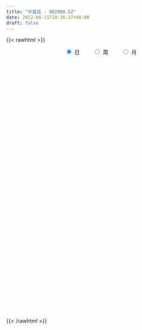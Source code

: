 ```yaml
---
title: "华盛昌 - 002980.SZ"
date: 2022-06-11T18:36:37+08:00
draft: false
---
```

{{< rawhtml >}}
    <div style="text-align: center">
        <label style="padding: 1rem;"><input style="margin-right: .5rem" type="radio" name="period" value="D" checked onclick="period_change(this)">日</label>
        <label style="padding: 1rem;"><input style="margin-right: .5rem" type="radio" name="period" value="W" onclick="period_change(this)">周</label>
        <label style="padding: 1rem;"><input style="margin-right: .5rem" type="radio" name="period" value="M" onclick="period_change(this)">月</label>
    </div>
    <div id="chart" style="height: 700px;"></div> 
    <script type="text/javascript">
        const D_v = [172465.14,162710.27,200021.05,162601.22,137624.99,145977.41,134368.01,88496.83,96674.87,121605.62,105955.27,93001.39,81824.58,89571.96,55171.33,61761.71,68202.98,142995.82,157833.82,90733.51,121102.23,92895.84,45870.48,51529.19,49809.82,70095.04,40648.93,48169.09,61119.85,49409.52,42888.14,67531.74,83861.48,76538.72,105821.92,100417.11,84465.49,97811.79,104649.83,72292.78,48196.55,44632.48,35360.12,39708.19,54940.03,45643.28,36368.98,45644.23,38631.37,74265.31,51199.02,51364.72,51092.72,30551.29,25405.55,29063.2,24791.07,20629.93,25428.74,12870.28,14720.8,29672.16,33805.39,24531.03,26517.9,20329.72,26280.24,28771.82,37697.95,20092.6,18868.47,16965.21,14701.49,17123.7,12439.48,20593.33,18349.31,16462.28,23774.48,15635.79,11478.54,12083.48,9817.56,9061.15,19676.63,12927.24,11321.11,15678.79,10144.59,14598.24,12565.55,7591.48,7006.55,5472.44,11153.58,20994.86,17988.28,16743.54,33633.82,14417.46,11108.35,11293.68,9434.0,8915.69,12005.54,7513.0,7980.17,15621.69,10540.24,11517.0,14880.96,22439.24,10291.0,9025.24,9501.24,12738.48,11772.68,8032.24,8699.0,8360.24,10049.0,9893.0,5169.48,6954.0,6268.0,6962.48,7614.28,9547.0,10156.34,7559.0,8081.96,8252.76,8522.08,9934.0,22544.19,13436.76,9362.99,7544.48,6731.24,8539.72,5270.96,8304.91,11988.0,9498.0,10743.39,9232.04,16317.0,9298.48,8411.63,8777.52,12140.0,6520.8,8762.08,6545.71,8368.48,9084.0,8830.0,14682.2,8487.42,8221.0,6136.0,8110.0,11371.84,13291.8,9742.78,6969.27,5854.0,13856.17,8356.24,13159.24,5315.24,4842.0,9623.99,12099.75,23616.62,32005.05,17042.92,14249.5,16985.0,19472.27,13550.0,15813.0,29720.07,21303.24,27879.76,21781.75,17674.16,13551.25,9500.67,14108.26,10798.76,8476.05,10519.33,7019.1,12105.88,14123.08,7458.33,5440.0,4862.46,5748.01,7294.16,29060.91,67044.87,34009.99,31378.65,23168.39,16376.11,16267.27,19102.34,16082.0,17278.23,8169.0,9920.0,8405.5,12952.04,14709.81,12168.81,11428.83,9978.99,5791.99,5753.92,29118.0,13189.54,11668.67,8410.74,7577.83,7988.54,5802.53,7218.74,5649.0,9713.57,8658.24,16837.32,8666.95,7796.36,4309.24,5290.24,3581.0,4466.0,4658.9,4443.82,3826.74,3514.26,4434.0,2902.0,6147.68,3711.0,5401.22,7197.0,5334.35,6115.2,6997.99,7186.66,8972.41,8838.34,8370.67,9976.59,7521.2,6431.27,5801.93,5990.53,7318.51,3707.24,4025.92,5345.92,3290.75,3807.1,4419.0,3999.92,3767.36,4642.7,6112.0,4342.7,5104.59,4354.0,2751.01,3350.25,5570.24,4594.0,3457.0,3254.0,3651.0,8915.51,5591.16,7560.64,3437.0,3265.24,2508.01,3994.53,5935.6,7120.46,4692.0,6260.5,10188.97,8635.13,5807.68,5071.34,3821.18,2684.0,4579.68,3730.0,3769.98,6067.18,4045.63,3014.0,3781.0,2698.0,2253.0,3552.24,11393.06,4612.0,5024.8,3626.87,5662.02,4200.67,3943.0,3967.0,3036.0,3302.0,6863.0,7965.24,7390.24,4611.48,2960.0,3289.8,3783.0,2415.0,3165.32,27492.87,54593.59,32841.55,18694.96,16177.39,9966.3,13160.0,8702.0,11324.0,11716.56,12960.3,20678.0,8249.0,10056.8,12672.68,5561.1,7136.54,7191.0,6224.95,3512.96,4535.52,7690.0,5317.6,5210.0,3429.23,4397.66,2401.01,2788.09,9810.07,4306.0,4422.8,5419.0,13412.0,5985.46,9081.66,6071.43,4231.0,9310.43,5507.0,4396.0,7858.0,10318.24,11709.69,7343.0,5112.24,7814.43,5728.0,6726.24,5707.22,7817.0,6896.0,4189.0,4884.0,4129.0,7417.0,7154.57,5500.0,5048.0,9690.74,6217.0,5782.1,3252.0,5443.24,4605.0,3109.0,6805.0,4810.4,4883.24,3650.0,9800.78,6125.0,5091.0,4486.0,18950.14,21873.63,33362.54,38289.53,28097.16,23525.26,39538.2,36342.85,20769.04,13609.0,12606.57,12379.0,9110.0,12935.0,5874.57,5750.3,4612.0,5745.0,6740.3,5491.06,5239.0,34640.71,22426.55,17411.11,15668.39,22398.21,36147.37,16839.73,22158.37,17286.57,32193.0,19224.0,9229.23,10509.0,36761.47,24964.88,20043.8,14935.0,11068.48,21188.0,56801.27,86510.15,61814.83,51210.98,53222.3,40931.13,27043.22,31993.55,29212.75,26862.17,19131.62,30819.0,27166.63,25096.0,12438.0,13716.0,14512.13,11097.13,10377.83,11620.0,12196.0,11488.24,11338.0,8688.0,6259.0,6278.0,11321.22,10136.0,15169.01,45681.2,32106.22,23002.0,17457.0,14543.0,9522.0,7166.29,12450.0,13662.78,9631.0,6773.22,7350.0,6805.0,6195.0,6169.0,7269.0,7788.59,12107.32,6271.77,6743.0,6201.0,5297.08,14720.99,11620.62,13768.0,15436.7,14035.0,10635.0,8652.0,5464.0]
const D_histogram = [0.0,0.4020512821,0.6154640953,0.3508836601,0.1514116535,0.1234752876,-0.2814152383,-0.5580060414,-0.566102216,-0.3971765397,-0.3007456897,-0.4589774974,-0.6896285001,-0.5882468579,-0.554590694,-0.4777299889,-0.3212084689,0.1840946754,0.5345690554,0.649069897,0.9202537874,0.7302419062,0.5740789004,0.4198443529,0.3371263323,0.0807158515,-0.040284262,0.0002224914,0.0090084713,0.050400038,0.0365531554,0.1910284415,0.4029046083,0.9450581216,1.7070445268,2.2330453216,2.8331039934,2.4595135774,1.5477113479,0.6970270472,0.2116444953,-0.0906494296,-0.3718999765,-0.5171560127,-0.7911037064,-1.026802523,-1.2442533248,-1.0869489679,-0.9123987594,-0.5420186862,-0.3689343628,-0.1420342815,-0.2395041926,-0.3591289432,-0.4900176997,-0.6863586329,-0.7338155741,-0.851635084,-1.0558551011,-1.1211514122,-1.0365970436,-0.7006448779,-0.4477738762,-0.2579355339,-0.0914415281,-0.0368053301,-0.1297263386,-0.0017272838,-0.1421025506,-0.2477250077,-0.238671535,-0.2712674701,-0.2389348881,-0.2883102773,-0.3339608751,-0.4685727442,-0.6833662746,-0.8373195527,-1.138442485,-1.2900665794,-1.2056346029,-1.054059336,-0.8608379539,-0.7083928046,-0.4213181616,-0.1871171092,0.0467654372,0.2368105975,0.3665409305,0.3621244462,0.3119622752,0.1610176627,0.0782566103,0.0615371002,0.2005427997,0.5181166103,0.6840868114,0.8258236357,0.5850420573,0.4157371136,0.2621457907,0.2317948105,0.1616885529,0.1229396833,0.0379493689,0.0189657337,-0.0125774578,-0.1530569618,-0.2194473499,-0.335613389,-0.5105848336,-0.3444886053,-0.2297248319,-0.1194425788,-0.077466804,0.0862360191,0.1757816624,0.1569545287,0.113588491,0.1525828676,0.1176391483,0.0634432124,0.0362528692,0.0560497921,0.0626504054,0.0815508486,0.0833713878,0.0391014032,-0.0369310563,-0.0975310438,-0.1061304376,-0.0431535811,0.044252118,0.1359047652,0.3355095381,0.3758446021,0.3312503874,0.2809555799,0.2169585775,0.145319111,0.1220915213,0.1799246934,0.2627872029,0.2868336278,0.3212405663,0.3570527267,0.3495730433,0.2934943917,0.1575333431,0.0350695289,-0.1785319772,-0.2966155316,-0.3843401708,-0.3792768704,-0.3160950414,-0.2203536494,-0.2006186813,-0.3216359689,-0.3291531693,-0.4143579531,-0.4005314377,-0.3971980758,-0.2899446832,-0.090608954,0.0515382389,0.1266591727,0.1785170595,0.3109479688,0.3573178463,0.2552418918,0.17082953,0.1264129352,0.137184955,0.0425482628,0.2549353879,0.3838392322,0.3628022675,0.2289159023,0.2107603298,0.3013518475,0.3506453438,0.4032178106,0.6086092685,0.721493854,0.8396725041,0.7182114647,0.708464335,0.5876677347,0.4341692533,0.4025243982,0.2814323738,0.191669609,0.0428491129,-0.0497682011,-0.0970844518,-0.3009291341,-0.4753629033,-0.5305138447,-0.5738089157,-0.6060955311,-0.5154510627,-0.1534979303,0.1633234835,0.2842669745,0.4311651184,0.4152546177,0.3252661901,0.2757861107,0.2772736699,0.1740651907,-0.0114491137,-0.107335666,-0.1392214019,-0.1641035645,-0.076342135,-0.0091965071,0.0204687826,-0.0317573543,-0.1618574145,-0.2480627056,-0.2499788893,-0.5283314135,-0.6846316393,-0.7163873208,-0.7344301414,-0.7176457215,-0.6808291758,-0.6088607596,-0.515968465,-0.4404584788,-0.2913676516,-0.223924665,-0.2968359125,-0.3511115356,-0.3019928622,-0.2792999553,-0.2169255048,-0.1567054983,-0.1312680031,-0.0635717841,0.01763488,0.0883343857,0.1351389817,0.1725014243,0.1773432292,0.2319813187,0.2716799687,0.3146308242,0.36750044,0.3508638619,0.3239197604,0.3339471135,0.3511826118,0.3699557531,0.4121160485,0.4734436705,0.470377072,0.310528124,0.2106925127,0.1091912472,0.0410741022,-0.0722025791,-0.1291859414,-0.1705784979,-0.1492244359,-0.1231446734,-0.1015711724,-0.0964850588,-0.0871015711,-0.0536199428,-0.012410608,-0.0125238597,-0.020633881,-0.0607255485,-0.0816083699,-0.067472739,-0.0587788687,-0.077430102,-0.0559069652,-0.0108423431,0.0121784372,0.0118517239,-0.034389287,-0.1005243134,-0.1728797942,-0.2360126404,-0.244206928,-0.2182569896,-0.2285667193,-0.2694763768,-0.2489491832,-0.2280756471,-0.1194910489,0.0220567113,0.0804300315,0.1332056594,0.1908897536,0.1894791567,0.1832182453,0.2255201743,0.2655345058,0.2841814221,0.307593923,0.2899453512,0.27299006,0.1839837915,0.1210724329,0.0749861204,0.0072288945,0.1061991584,0.162565535,0.1703961596,0.126585001,0.0581575036,0.0313623292,-0.0082104737,-0.0020065538,-0.0114655053,-0.0021398831,0.0676151599,0.1490992276,0.1548277374,0.1424152515,0.1400182598,0.1188164214,0.077734225,0.0548857789,0.0490057881,0.2454108325,0.5124384589,0.6247700993,0.6341050584,0.5099405383,0.4152996345,0.2053320882,0.0899721654,-0.0113013698,-0.0824567302,-0.135921998,-0.1790159868,-0.2422985126,-0.3367013827,-0.4487227764,-0.4915017296,-0.4581619618,-0.4307845973,-0.4114267329,-0.3588817841,-0.3283156474,-0.3608808584,-0.4043206903,-0.3422496023,-0.2618306682,-0.2175647758,-0.1454530425,-0.0708239542,-0.0570800455,-0.0552847502,-0.0130834739,0.0465174582,0.0991156926,0.1488088172,0.2160730966,0.2137508597,0.2389234801,0.2571290167,0.2604928339,0.2608040393,0.2822037232,0.2939964217,0.329750033,0.3121638562,0.2702902184,0.2741231371,0.2694022615,0.2091757094,0.1755519471,0.0904035391,-0.0042748237,-0.0418793642,-0.0614278705,-0.0806197891,-0.1041419741,-0.075939193,-0.0581030422,-0.0411853,-0.0383997176,-0.0687811156,-0.0818254568,-0.0876002005,-0.0723617051,-0.0981932563,-0.1054309474,-0.0748675916,-0.0482080572,-0.018901257,0.0099333903,0.0637413202,0.0676947291,0.0917310638,0.0885952908,0.1673084019,0.2385701927,0.3595944803,0.4593345139,0.4877662281,0.4216760425,0.4283946908,0.4583600756,0.3592434972,0.217421273,0.0423692763,-0.1769775598,-0.3445389283,-0.5421870112,-0.6054208573,-0.6243841291,-0.5870170366,-0.5283657868,-0.4984495105,-0.4908050122,-0.2768693627,-0.1324803433,0.0172105783,0.0149195543,0.0546632628,0.2774514909,0.3499392337,0.3555328665,0.2778898802,0.2823388108,0.305455805,0.2905023053,0.2326634322,0.145341147,0.1580191652,0.06259569,-0.1033822385,-0.2312555517,-0.2482431421,-0.050683652,0.2908923907,0.2485081158,0.1221973288,0.0447142569,0.0668893457,0.1259626175,0.0937364078,0.1046785377,0.1316547322,0.084641777,-0.0281725685,-0.0250039619,-0.085818403,-0.2120705367,-0.2675750824,-0.275216913,-0.3226690553,-0.3861069923,-0.4457863288,-0.4377003633,-0.5154783722,-0.493126969,-0.5050670005,-0.4965180446,-0.4801870635,-0.4606546432,-0.5214144058,-0.5662230832,-0.3938160999,-0.2433743311,-0.2448578508,-0.3722000041,-0.3341405729,-0.2517182711,-0.1892713659,-0.1032580597,-0.01121464,0.0542817648,0.124470755,0.1610908413,0.1705546852,0.1582836236,0.1613900019,0.1793475696,0.2116452066,0.262242623,0.2119316773,0.2071031714,0.2101416136,0.1983273718,0.2048126448,0.2608896959,0.2992050993,0.3568825256,0.4362604486,0.344118563,0.2519019136,0.1409240585,0.0926065681]
const D_fast = [0.0,0.5025641026,0.8698429396,0.6929834194,0.5313643262,0.5342967822,0.0590524468,-0.3570398667,-0.5066615952,-0.4370300539,-0.4157856263,-0.6887618083,-1.0918199361,-1.1375000084,-1.2424915179,-1.2850633101,-1.2088439073,-0.6575170941,-0.1734004503,0.1033678655,0.6046152028,0.5971637981,0.5845205175,0.5352470581,0.5368106207,0.3005791027,0.1695079237,0.2100703,0.2211083976,0.2750999739,0.2703913801,0.4726237766,0.7852260955,1.5636441392,2.7523916761,3.8366538012,5.1449884714,5.3862764497,4.8614020573,4.1849745184,3.7525030903,3.4275468079,3.053321267,2.7787762276,2.3070526073,1.8146531599,1.2861390269,1.1717061418,1.1181566605,1.3530320621,1.4338827949,1.6252743058,1.4679283465,1.2585213601,1.0051281787,0.6371975873,0.4062867525,0.0755584717,-0.3926253207,-0.7382094848,-0.9128043771,-0.7520134309,-0.6110858983,-0.4857314395,-0.3420978157,-0.2966629502,-0.4220155433,-0.2944483095,-0.470349214,-0.637902923,-0.6885173341,-0.7889301367,-0.8163312768,-0.9377842352,-1.0669250518,-1.318680107,-1.704315206,-2.0675983723,-2.6533319258,-3.1274726651,-3.3444493393,-3.4563889064,-3.4783770128,-3.5030300646,-3.321284962,-3.1338631869,-2.8882892812,-2.6390414716,-2.4176759059,-2.3315612786,-2.3037328809,-2.4144230777,-2.4776199775,-2.4789552126,-2.2898138132,-1.84271085,-1.505718946,-1.1575262128,-1.2520472769,-1.3174179422,-1.4054728174,-1.3778750949,-1.4075592144,-1.4155731631,-1.4910761353,-1.5053183371,-1.540005893,-1.7187496375,-1.8400018631,-2.0400712493,-2.3426889024,-2.2627148255,-2.20538226,-2.1249606517,-2.1023515779,-1.9170897499,-1.783598691,-1.7631871925,-1.7781561075,-1.7010160139,-1.7065499462,-1.744885079,-1.7630122049,-1.7292028339,-1.7069396193,-1.667651464,-1.6449880778,-1.6794827116,-1.7647479352,-1.8497306837,-1.8848626868,-1.8326742256,-1.7342054971,-1.6085766585,-1.3250945011,-1.1907982866,-1.1525799044,-1.1326358169,-1.142393175,-1.1777028638,-1.1704075731,-1.0675932276,-0.9190339174,-0.8232790855,-0.7085620054,-0.5834866634,-0.5035730859,-0.4862781396,-0.5828558524,-0.6965522844,-0.9547867848,-1.1470242221,-1.330833904,-1.4205898212,-1.4364317526,-1.3957787729,-1.4261984752,-1.627624755,-1.7174302477,-1.9062245198,-1.9925308638,-2.0884970209,-2.053729799,-1.8770463084,-1.7220145558,-1.6152288288,-1.5187416771,-1.3085737756,-1.1728744365,-1.211139918,-1.2528448973,-1.2656582584,-1.2205899998,-1.3045896263,-1.0284686542,-0.8036050019,-0.7339413997,-0.8105987894,-0.7760642794,-0.6101347998,-0.4731799676,-0.3198030482,0.0377407269,0.3309987759,0.659095552,0.7171873788,0.8845563328,0.9106766662,0.8657204981,0.9347067426,0.8839728117,0.8421274491,0.7040192312,0.5989598669,0.5273725033,0.2482955374,-0.0449789576,-0.2327583602,-0.4195056601,-0.6033161582,-0.6415344555,-0.3179558057,0.0396964789,0.2317067136,0.4863961371,0.5742992908,0.5656274107,0.585093859,0.6558998357,0.5962076541,0.4078310713,0.2851106025,0.2184195161,0.1525114625,0.2211873582,0.2860338593,0.3208163447,0.2606508692,0.0900864554,-0.0581345122,-0.1225454182,-0.5329807957,-0.8604389314,-1.071291443,-1.2729417989,-1.4355688094,-1.5689595577,-1.6492063314,-1.6853061531,-1.7199107866,-1.6436618723,-1.632200052,-1.7793202776,-1.9213737846,-1.9477533267,-1.9948854086,-1.9867423343,-1.9656987025,-1.973078208,-1.921274935,-1.8356595509,-1.7428764488,-1.6622871073,-1.5817993086,-1.5326216965,-1.4199882773,-1.3123696352,-1.1907610735,-1.0460163478,-0.9749369604,-0.9209011218,-0.8273869904,-0.7223558391,-0.6110937594,-0.4659044519,-0.2862159124,-0.1716882428,-0.2539051599,-0.301067643,-0.3752710967,-0.4331197161,-0.5644470422,-0.6537268898,-0.7377640708,-0.7537161178,-0.7584225236,-0.7622418157,-0.7812769669,-0.793668872,-0.7735922293,-0.7354855465,-0.7387297632,-0.7519982547,-0.8072713093,-0.8485562232,-0.8512887771,-0.8572896239,-0.8952983828,-0.8877519872,-0.845397951,-0.8193325613,-0.8166963436,-0.8715346763,-0.962800781,-1.0783762104,-1.2005122167,-1.2697582363,-1.2983725452,-1.3658239548,-1.4741027065,-1.5158128087,-1.5519581844,-1.4732463485,-1.3261844103,-1.2477035824,-1.1616265395,-1.056220007,-1.0102608147,-0.9707171648,-0.8720351921,-0.7656372342,-0.6759449625,-0.5756339808,-0.5207962147,-0.469503991,-0.5125143115,-0.545157562,-0.5724973444,-0.6384473466,-0.5129272931,-0.4159195328,-0.3654898683,-0.3776547766,-0.4315428981,-0.4504974903,-0.4921229116,-0.4864206301,-0.498745958,-0.4899553065,-0.4032964735,-0.2845375989,-0.2401021548,-0.2169108278,-0.1843032545,-0.1758009876,-0.1974496277,-0.2065766291,-0.2002051729,0.0575525796,0.4526898207,0.721213986,0.8890752097,0.8923958242,0.901579829,0.7429453048,0.6500784233,0.5459795456,0.4542100027,0.3667642354,0.2789162499,0.1550590959,-0.0235191198,-0.2477212077,-0.4133755932,-0.4945763159,-0.5748951007,-0.6583939196,-0.6955694168,-0.7470821919,-0.8698676175,-1.0143876219,-1.0378789346,-1.0229176675,-1.0330429691,-0.9972944964,-0.9403713967,-0.9408974993,-0.9529233916,-0.9139929837,-0.8427626871,-0.7653855295,-0.6784902006,-0.5572076471,-0.5060921691,-0.4211886787,-0.3387008879,-0.2702138622,-0.204701647,-0.1127510323,-0.0274592284,0.0907318912,0.1511866785,0.1768855952,0.2492492982,0.3118789879,0.3039463633,0.3142105877,0.2516630645,0.1559159957,0.1078416142,0.0729361403,0.0335892745,-0.0159684042,-0.0067504213,-0.003440031,0.0031813862,-0.0036329608,-0.0512096377,-0.0847103431,-0.1123851369,-0.1152370678,-0.1656169331,-0.1992123611,-0.1873659031,-0.172758383,-0.1481768971,-0.1168589022,-0.0471156423,-0.026238551,0.0207305495,0.0397435993,0.1602838109,0.2911881498,0.5021110575,0.7166847195,0.8670579907,0.9063868158,1.0202041368,1.1647595405,1.1554538364,1.0679869305,0.9035272529,0.6399360268,0.3862399263,0.0530450905,-0.1615439699,-0.3366032739,-0.4459904407,-0.5194306375,-0.6141267388,-0.7291834936,-0.5844651847,-0.4731962512,-0.319202685,-0.3177638204,-0.2643542962,0.0277968046,0.1877693558,0.2822462053,0.274075689,0.3491093223,0.4485902677,0.5062623444,0.5065893294,0.4556023309,0.5077851404,0.4280105877,0.2361870996,0.0504998984,-0.0285484775,0.1563400996,0.57063924,0.590381994,0.4946205393,0.4283160315,0.4672134567,0.557777383,0.5489852752,0.5860970395,0.6459869171,0.6201344061,0.5002769186,0.4971945346,0.4149254927,0.2356557249,0.1132574086,0.0368113498,-0.0913080564,-0.2512727415,-0.4223986601,-0.5237377854,-0.7303853875,-0.8313157266,-0.9695225081,-1.0851030634,-1.1888188482,-1.2844500887,-1.4755634527,-1.6619279009,-1.5879749426,-1.4983767565,-1.5610747389,-1.7814668933,-1.8269426053,-1.8074498712,-1.7923208076,-1.7321220163,-1.6428822566,-1.5638154106,-1.4625087317,-1.385615935,-1.3335134199,-1.3062135756,-1.2627596967,-1.1999652367,-1.114756298,-0.9985982259,-0.9959262523,-0.9489789653,-0.8934051197,-0.8556375185,-0.7979490843,-0.6766496093,-0.563532931,-0.4166348733,-0.2281918381,-0.2343040831,-0.2635452541,-0.3392920945,-0.3644579428]
const D_slow = [0.0,0.1005128205,0.2543788443,0.3420997593,0.3799526727,0.4108214946,0.3404676851,0.2009661747,0.0594406207,-0.0398535142,-0.1150399366,-0.229784311,-0.402191436,-0.5492531505,-0.6879008239,-0.8073333212,-0.8876354384,-0.8416117695,-0.7079695057,-0.5457020315,-0.3156385846,-0.1330781081,0.010441617,0.1154027053,0.1996842883,0.2198632512,0.2097921857,0.2098478086,0.2120999264,0.2246999359,0.2338382247,0.2815953351,0.3823214872,0.6185860176,1.0453471493,1.6036084797,2.311884478,2.9267628724,3.3136907093,3.4879474712,3.540858595,3.5181962376,3.4252212435,3.2959322403,3.0981563137,2.8414556829,2.5303923517,2.2586551098,2.0305554199,1.8950507483,1.8028171576,1.7673085873,1.7074325391,1.6176503033,1.4951458784,1.3235562202,1.1401023266,0.9271935556,0.6632297804,0.3829419273,0.1237926664,-0.051368553,-0.1633120221,-0.2277959056,-0.2506562876,-0.2598576201,-0.2922892048,-0.2927210257,-0.3282466634,-0.3901779153,-0.4498457991,-0.5176626666,-0.5773963886,-0.6494739579,-0.7329641767,-0.8501073628,-1.0209489314,-1.2302788196,-1.5148894408,-1.8374060857,-2.1388147364,-2.4023295704,-2.6175390589,-2.79463726,-2.8999668004,-2.9467460777,-2.9350547184,-2.8758520691,-2.7842168364,-2.6936857249,-2.6156951561,-2.5754407404,-2.5558765878,-2.5404923128,-2.4903566129,-2.3608274603,-2.1898057574,-1.9833498485,-1.8370893342,-1.7331550558,-1.6676186081,-1.6096699055,-1.5692477673,-1.5385128464,-1.5290255042,-1.5242840708,-1.5274284352,-1.5656926757,-1.6205545132,-1.7044578604,-1.8321040688,-1.9182262201,-1.9756574281,-2.0055180728,-2.0248847738,-2.003325769,-1.9593803534,-1.9201417213,-1.8917445985,-1.8535988816,-1.8241890945,-1.8083282914,-1.7992650741,-1.7852526261,-1.7695900247,-1.7492023126,-1.7283594656,-1.7185841148,-1.7278168789,-1.7521996398,-1.7787322492,-1.7895206445,-1.778457615,-1.7444814237,-1.6606040392,-1.5666428887,-1.4838302918,-1.4135913968,-1.3593517525,-1.3230219747,-1.2924990944,-1.247517921,-1.1818211203,-1.1101127134,-1.0298025718,-0.9405393901,-0.8531461293,-0.7797725313,-0.7403891956,-0.7316218133,-0.7762548076,-0.8504086905,-0.9464937332,-1.0413129508,-1.1203367112,-1.1754251235,-1.2255797938,-1.3059887861,-1.3882770784,-1.4918665667,-1.5919994261,-1.6912989451,-1.7637851158,-1.7864373543,-1.7735527946,-1.7418880015,-1.6972587366,-1.6195217444,-1.5301922828,-1.4663818098,-1.4236744273,-1.3920711935,-1.3577749548,-1.3471378891,-1.2834040421,-1.1874442341,-1.0967436672,-1.0395146916,-0.9868246092,-0.9114866473,-0.8238253114,-0.7230208587,-0.5708685416,-0.3904950781,-0.1805769521,-0.0010240859,0.1760919978,0.3230089315,0.4315512448,0.5321823444,0.6025404378,0.6504578401,0.6611701183,0.648728068,0.6244569551,0.5492246716,0.4303839457,0.2977554845,0.1543032556,0.0027793729,-0.1260833928,-0.1644578754,-0.1236270045,-0.0525602609,0.0552310187,0.1590446731,0.2403612206,0.3093077483,0.3786261658,0.4221424634,0.419280185,0.3924462685,0.357640918,0.3166150269,0.2975294932,0.2952303664,0.3003475621,0.2924082235,0.2519438699,0.1899281935,0.1274334711,-0.0046493822,-0.1758072921,-0.3549041223,-0.5385116576,-0.717923088,-0.8881303819,-1.0403455718,-1.1693376881,-1.2794523078,-1.3522942207,-1.4082753869,-1.4824843651,-1.570262249,-1.6457604645,-1.7155854533,-1.7698168295,-1.8089932041,-1.8418102049,-1.8577031509,-1.8532944309,-1.8312108345,-1.797426089,-1.754300733,-1.7099649257,-1.651969596,-1.5840496038,-1.5053918978,-1.4135167878,-1.3258008223,-1.2448208822,-1.1613341038,-1.0735384509,-0.9810495126,-0.8780205005,-0.7596595828,-0.6420653148,-0.5644332838,-0.5117601557,-0.4844623439,-0.4741938183,-0.4922444631,-0.5245409484,-0.5671855729,-0.6044916819,-0.6352778502,-0.6606706433,-0.684791908,-0.7065673008,-0.7199722865,-0.7230749385,-0.7262059035,-0.7313643737,-0.7465457608,-0.7669478533,-0.7838160381,-0.7985107552,-0.8178682807,-0.831845022,-0.8345556078,-0.8315109985,-0.8285480675,-0.8371453893,-0.8622764676,-0.9054964162,-0.9644995763,-1.0255513083,-1.0801155557,-1.1372572355,-1.2046263297,-1.2668636255,-1.3238825373,-1.3537552995,-1.3482411217,-1.3281336138,-1.294832199,-1.2471097606,-1.1997399714,-1.1539354101,-1.0975553665,-1.03117174,-0.9601263845,-0.8832279038,-0.810741566,-0.742494051,-0.6964981031,-0.6662299949,-0.6474834648,-0.6456762411,-0.6191264515,-0.5784850678,-0.5358860279,-0.5042397776,-0.4897004017,-0.4818598194,-0.4839124379,-0.4844140763,-0.4872804526,-0.4878154234,-0.4709116334,-0.4336368265,-0.3949298922,-0.3593260793,-0.3243215143,-0.294617409,-0.2751838527,-0.261462408,-0.249210961,-0.1878582529,-0.0597486382,0.0964438867,0.2549701513,0.3824552859,0.4862801945,0.5376132165,0.5601062579,0.5572809154,0.5366667329,0.5026862334,0.4579322367,0.3973576085,0.3131822629,0.2010015688,0.0781261364,-0.0364143541,-0.1441105034,-0.2469671867,-0.3366876327,-0.4187665445,-0.5089867591,-0.6100669317,-0.6956293323,-0.7610869993,-0.8154781933,-0.8518414539,-0.8695474424,-0.8838174538,-0.8976386414,-0.9009095098,-0.8892801453,-0.8645012221,-0.8272990178,-0.7732807437,-0.7198430288,-0.6601121587,-0.5958299046,-0.5307066961,-0.4655056863,-0.3949547555,-0.3214556501,-0.2390181418,-0.1609771778,-0.0934046232,-0.0248738389,0.0424767265,0.0947706538,0.1386586406,0.1612595254,0.1601908194,0.1497209784,0.1343640108,0.1142090635,0.08817357,0.0691887717,0.0546630112,0.0443666862,0.0347667568,0.0175714779,-0.0028848863,-0.0247849364,-0.0428753627,-0.0674236768,-0.0937814136,-0.1124983115,-0.1245503258,-0.1292756401,-0.1267922925,-0.1108569625,-0.0939332802,-0.0710005142,-0.0488516915,-0.0070245911,0.0526179571,0.1425165772,0.2573502057,0.3792917627,0.4847107733,0.591809446,0.7063994649,0.7962103392,0.8505656575,0.8611579765,0.8169135866,0.7307788545,0.5952321017,0.4438768874,0.2877808551,0.141026596,0.0089351493,-0.1156772283,-0.2383784814,-0.3075958221,-0.3407159079,-0.3364132633,-0.3326833747,-0.319017559,-0.2496546863,-0.1621698779,-0.0732866612,-0.0038141912,0.0667705115,0.1431344628,0.2157600391,0.2739258971,0.3102611839,0.3497659752,0.3654148977,0.3395693381,0.2817554501,0.2196946646,0.2070237516,0.2797468493,0.3418738783,0.3724232105,0.3836017747,0.4003241111,0.4318147655,0.4552488674,0.4814185018,0.5143321849,0.5354926291,0.528449487,0.5221984965,0.5007438958,0.4477262616,0.380832491,0.3120282628,0.2313609989,0.1348342508,0.0233876686,-0.0860374222,-0.2149070152,-0.3381887575,-0.4644555076,-0.5885850188,-0.7086317847,-0.8237954455,-0.9541490469,-1.0957048177,-1.1941588427,-1.2550024255,-1.3162168881,-1.4092668892,-1.4928020324,-1.5557316002,-1.6030494417,-1.6288639566,-1.6316676166,-1.6180971754,-1.5869794867,-1.5467067763,-1.504068105,-1.4644971992,-1.4241496987,-1.3793128063,-1.3264015046,-1.2608408489,-1.2078579296,-1.1560821367,-1.1035467333,-1.0539648903,-1.0027617291,-0.9375393052,-0.8627380303,-0.7735173989,-0.6644522868,-0.578422646,-0.5154471676,-0.480216153,-0.457064511]
const D_data = [['2020-05-20', 63.0, 62.96, 59.91, 67.9],['2020-05-21', 61.02, 69.26, 59.5, 69.26],['2020-05-22', 69.26, 69.0, 65.01, 75.0],['2020-05-25', 63.0, 63.3, 62.1, 69.7],['2020-05-26', 62.01, 63.11, 58.86, 64.58],['2020-05-27', 63.07, 64.81, 62.5, 68.18],['2020-05-28', 63.16, 58.9, 58.44, 63.79],['2020-05-29', 58.01, 58.36, 57.45, 60.46],['2020-06-01', 58.01, 60.52, 57.39, 60.98],['2020-06-02', 62.84, 62.79, 61.3, 65.6],['2020-06-03', 60.4, 62.31, 59.55, 63.33],['2020-06-04', 61.51, 58.62, 58.13, 62.0],['2020-06-05', 57.87, 56.15, 54.2, 58.53],['2020-06-08', 55.8, 59.38, 55.02, 59.75],['2020-06-09', 59.0, 58.35, 58.01, 60.17],['2020-06-10', 58.0, 58.67, 57.12, 59.98],['2020-06-11', 58.42, 59.86, 57.28, 59.89],['2020-06-12', 59.0, 65.85, 58.3, 65.85],['2020-06-15', 69.0, 66.41, 65.7, 71.5],['2020-06-16', 64.51, 65.1, 64.08, 66.9],['2020-06-17', 66.46, 68.68, 65.47, 70.5],['2020-06-18', 66.09, 63.75, 62.8, 66.5],['2020-06-19', 63.08, 63.75, 63.06, 64.77],['2020-06-22', 63.07, 63.34, 62.11, 64.23],['2020-06-23', 63.0, 63.92, 62.85, 64.95],['2020-06-24', 63.61, 61.02, 60.0, 63.9],['2020-06-29', 58.4, 61.74, 58.21, 62.6],['2020-06-30', 61.2, 63.56, 61.2, 64.0],['2020-07-01', 64.45, 63.33, 62.82, 66.15],['2020-07-02', 62.16, 63.93, 62.16, 64.49],['2020-07-03', 64.18, 63.38, 62.2, 64.88],['2020-07-06', 63.55, 66.0, 62.55, 67.22],['2020-07-07', 65.76, 68.0, 64.5, 69.81],['2020-07-08', 68.95, 74.8, 68.95, 74.8],['2020-07-09', 78.0, 82.28, 77.58, 82.28],['2020-07-10', 82.28, 84.59, 78.3, 88.92],['2020-07-13', 87.5, 90.89, 84.8, 92.96],['2020-07-14', 82.0, 81.8, 81.8, 85.51],['2020-07-15', 77.51, 73.62, 73.62, 78.5],['2020-07-16', 73.0, 70.99, 70.0, 75.76],['2020-07-17', 71.6, 72.81, 71.01, 73.1],['2020-07-20', 74.5, 73.52, 71.08, 74.7],['2020-07-21', 73.3, 72.51, 71.63, 73.83],['2020-07-22', 72.42, 73.18, 71.58, 73.78],['2020-07-23', 72.01, 70.36, 67.0, 72.56],['2020-07-24', 69.57, 69.15, 68.76, 72.99],['2020-07-27', 68.5, 67.62, 65.33, 68.99],['2020-07-28', 68.5, 71.56, 67.66, 72.72],['2020-07-29', 70.9, 72.18, 70.1, 72.3],['2020-07-30', 71.95, 75.81, 71.43, 77.5],['2020-07-31', 74.98, 74.71, 73.01, 75.49],['2020-08-03', 74.8, 76.52, 74.15, 76.73],['2020-08-04', 76.1, 72.9, 72.81, 76.1],['2020-08-05', 72.88, 72.03, 70.02, 72.88],['2020-08-06', 72.0, 71.09, 70.5, 72.68],['2020-08-07', 71.3, 69.11, 67.9, 71.3],['2020-08-10', 68.8, 69.92, 67.7, 70.26],['2020-08-11', 70.49, 68.1, 67.88, 70.49],['2020-08-12', 68.26, 65.49, 64.5, 68.26],['2020-08-13', 66.0, 65.7, 65.5, 66.47],['2020-08-14', 65.28, 66.8, 65.28, 67.31],['2020-08-17', 66.92, 70.4, 66.92, 70.44],['2020-08-18', 70.81, 70.48, 70.39, 72.88],['2020-08-19', 70.2, 70.58, 68.26, 70.58],['2020-08-20', 70.2, 71.08, 69.51, 72.54],['2020-08-21', 71.51, 70.19, 70.0, 71.85],['2020-08-24', 70.04, 68.13, 67.0, 70.29],['2020-08-25', 67.5, 70.9, 67.5, 70.92],['2020-08-26', 71.96, 67.4, 67.4, 71.96],['2020-08-27', 66.99, 66.96, 65.55, 67.99],['2020-08-28', 66.7, 67.88, 66.0, 68.2],['2020-08-31', 68.05, 67.02, 67.01, 68.5],['2020-09-01', 67.02, 67.55, 66.02, 67.89],['2020-09-02', 67.5, 66.18, 66.08, 67.83],['2020-09-03', 66.18, 65.62, 65.56, 66.5],['2020-09-04', 64.88, 63.58, 63.37, 64.88],['2020-09-07', 63.3, 61.03, 60.74, 64.08],['2020-09-08', 61.03, 60.02, 58.5, 61.38],['2020-09-09', 59.4, 55.95, 55.55, 59.5],['2020-09-10', 56.63, 55.38, 55.0, 57.22],['2020-09-11', 55.0, 56.87, 55.0, 56.99],['2020-09-14', 57.14, 57.12, 56.33, 57.7],['2020-09-15', 57.15, 57.45, 56.52, 57.58],['2020-09-16', 57.99, 56.86, 56.57, 57.99],['2020-09-17', 56.88, 58.88, 56.61, 59.47],['2020-09-18', 58.34, 58.97, 57.98, 59.2],['2020-09-21', 58.97, 59.76, 58.4, 60.22],['2020-09-22', 59.19, 60.06, 59.01, 61.48],['2020-09-23', 60.0, 60.01, 59.24, 60.19],['2020-09-24', 59.99, 58.57, 58.55, 61.16],['2020-09-25', 58.36, 57.74, 56.69, 59.35],['2020-09-28', 56.99, 55.75, 55.61, 57.48],['2020-09-29', 55.96, 55.7, 55.7, 56.45],['2020-09-30', 55.75, 55.95, 55.5, 56.37],['2020-10-09', 57.06, 57.98, 56.5, 58.05],['2020-10-12', 59.0, 61.4, 58.98, 61.48],['2020-10-13', 61.1, 60.97, 60.3, 61.88],['2020-10-14', 60.96, 61.81, 60.6, 62.29],['2020-10-15', 60.1, 57.04, 56.6, 60.1],['2020-10-16', 57.12, 56.97, 56.2, 57.31],['2020-10-19', 57.8, 56.32, 56.21, 57.8],['2020-10-20', 56.1, 57.33, 55.82, 57.42],['2020-10-21', 57.36, 56.49, 56.28, 57.82],['2020-10-22', 56.49, 56.48, 55.74, 57.15],['2020-10-23', 56.5, 55.41, 55.4, 57.39],['2020-10-26', 55.35, 55.76, 54.32, 55.87],['2020-10-27', 55.98, 55.25, 55.16, 56.18],['2020-10-28', 55.25, 53.13, 52.01, 55.53],['2020-10-29', 52.5, 53.12, 51.38, 53.5],['2020-10-30', 52.59, 51.54, 51.53, 53.68],['2020-11-02', 51.4, 49.42, 48.87, 52.36],['2020-11-03', 49.49, 53.06, 49.49, 53.66],['2020-11-04', 53.42, 52.67, 52.56, 53.6],['2020-11-05', 52.97, 52.8, 52.39, 53.49],['2020-11-06', 52.82, 51.99, 51.62, 53.07],['2020-11-09', 52.68, 53.79, 52.68, 54.36],['2020-11-10', 53.82, 53.37, 53.31, 54.28],['2020-11-11', 53.14, 52.06, 52.05, 53.22],['2020-11-12', 52.18, 51.42, 51.16, 53.12],['2020-11-13', 51.13, 52.28, 50.19, 52.78],['2020-11-16', 52.29, 51.21, 51.11, 52.56],['2020-11-17', 51.23, 50.54, 49.83, 51.57],['2020-11-18', 50.11, 50.44, 50.11, 51.19],['2020-11-19', 50.43, 50.79, 50.03, 51.08],['2020-11-20', 50.9, 50.49, 50.31, 51.07],['2020-11-23', 50.31, 50.52, 50.07, 50.83],['2020-11-24', 50.78, 50.18, 50.14, 51.35],['2020-11-25', 50.1, 49.29, 49.22, 50.4],['2020-11-26', 49.0, 48.32, 48.22, 49.32],['2020-11-27', 48.21, 47.84, 47.77, 48.58],['2020-11-30', 47.81, 47.97, 46.99, 48.33],['2020-12-01', 48.4, 48.7, 47.91, 48.93],['2020-12-02', 48.99, 49.16, 48.5, 49.34],['2020-12-03', 49.15, 49.52, 48.68, 49.97],['2020-12-04', 49.39, 51.61, 49.21, 51.98],['2020-12-07', 51.5, 50.32, 50.3, 51.6],['2020-12-08', 50.26, 49.31, 49.27, 50.29],['2020-12-09', 49.32, 49.02, 49.01, 50.15],['2020-12-10', 48.86, 48.54, 48.25, 49.32],['2020-12-11', 48.6, 48.03, 47.4, 48.8],['2020-12-14', 47.9, 48.3, 47.66, 48.65],['2020-12-15', 48.3, 49.35, 47.92, 49.35],['2020-12-16', 49.12, 50.05, 49.12, 50.59],['2020-12-17', 50.35, 49.66, 48.68, 50.35],['2020-12-18', 49.4, 50.04, 48.78, 50.47],['2020-12-21', 49.95, 50.38, 49.58, 50.55],['2020-12-22', 50.31, 50.07, 49.21, 51.58],['2020-12-23', 49.97, 49.43, 49.3, 50.51],['2020-12-24', 49.32, 47.98, 47.91, 49.32],['2020-12-25', 47.35, 47.42, 47.35, 48.19],['2020-12-28', 47.29, 45.2, 45.2, 47.34],['2020-12-29', 45.21, 45.19, 45.16, 45.88],['2020-12-30', 45.19, 44.61, 44.25, 45.45],['2020-12-31', 44.31, 45.1, 44.31, 45.73],['2021-01-04', 44.88, 45.58, 44.88, 45.99],['2021-01-05', 45.66, 46.04, 45.32, 46.19],['2021-01-06', 46.5, 45.06, 45.0, 46.5],['2021-01-07', 45.12, 42.63, 42.47, 45.5],['2021-01-08', 42.68, 43.25, 40.51, 43.37],['2021-01-11', 43.27, 41.52, 41.27, 43.35],['2021-01-12', 41.53, 42.02, 41.3, 42.25],['2021-01-13', 42.02, 41.38, 40.72, 42.02],['2021-01-14', 40.85, 42.46, 40.85, 43.33],['2021-01-15', 42.14, 44.04, 42.07, 44.29],['2021-01-18', 44.44, 43.98, 43.61, 44.82],['2021-01-19', 43.72, 43.55, 43.41, 44.18],['2021-01-20', 43.55, 43.48, 43.03, 43.93],['2021-01-21', 43.57, 44.95, 43.57, 45.3],['2021-01-22', 44.8, 44.4, 44.12, 44.8],['2021-01-25', 44.43, 42.42, 42.01, 44.73],['2021-01-26', 42.07, 42.1, 41.68, 42.9],['2021-01-27', 41.86, 42.17, 41.71, 42.57],['2021-01-28', 42.0, 42.68, 41.71, 43.6],['2021-01-29', 43.0, 41.01, 40.63, 43.24],['2021-02-01', 41.28, 45.11, 40.8, 45.11],['2021-02-02', 46.01, 45.07, 44.01, 46.46],['2021-02-03', 44.79, 43.62, 43.55, 44.99],['2021-02-04', 43.18, 41.87, 41.37, 43.45],['2021-02-05', 41.88, 42.94, 41.88, 44.91],['2021-02-08', 43.12, 44.57, 41.5, 45.12],['2021-02-09', 44.3, 44.57, 43.6, 45.17],['2021-02-10', 44.5, 45.08, 43.66, 45.45],['2021-02-18', 45.26, 48.01, 44.9, 48.65],['2021-02-19', 47.6, 48.18, 47.0, 48.88],['2021-02-22', 48.19, 49.46, 47.33, 50.45],['2021-02-23', 49.0, 47.06, 46.8, 49.85],['2021-02-24', 47.31, 48.69, 47.0, 48.69],['2021-02-25', 49.3, 47.5, 47.47, 49.3],['2021-02-26', 47.06, 46.81, 46.63, 47.88],['2021-03-01', 46.84, 48.24, 46.3, 48.49],['2021-03-02', 48.29, 47.06, 46.88, 48.29],['2021-03-03', 47.06, 47.16, 46.6, 47.43],['2021-03-04', 46.8, 45.96, 45.96, 47.08],['2021-03-05', 45.61, 46.1, 45.42, 46.33],['2021-03-08', 46.58, 46.32, 46.22, 47.58],['2021-03-09', 46.4, 43.6, 42.61, 46.79],['2021-03-10', 43.63, 42.7, 42.58, 44.27],['2021-03-11', 42.76, 43.22, 42.2, 43.6],['2021-03-12', 43.21, 42.69, 42.52, 43.35],['2021-03-15', 42.74, 42.16, 41.88, 42.82],['2021-03-16', 42.21, 43.4, 42.08, 43.55],['2021-03-17', 43.07, 47.74, 42.83, 47.74],['2021-03-18', 50.22, 49.0, 48.65, 52.0],['2021-03-19', 47.78, 47.9, 47.4, 48.88],['2021-03-22', 47.99, 49.24, 47.99, 49.59],['2021-03-23', 49.01, 47.91, 47.11, 49.2],['2021-03-24', 47.54, 47.02, 46.71, 48.11],['2021-03-25', 46.5, 47.43, 46.3, 47.47],['2021-03-26', 47.4, 48.21, 47.0, 48.5],['2021-03-29', 48.6, 46.86, 46.81, 48.6],['2021-03-30', 46.6, 45.17, 45.13, 46.6],['2021-03-31', 45.13, 45.54, 45.13, 45.76],['2021-04-01', 46.0, 45.95, 45.48, 46.49],['2021-04-02', 45.9, 45.81, 45.2, 45.9],['2021-04-06', 45.7, 47.34, 45.67, 47.39],['2021-04-07', 47.21, 47.51, 46.7, 47.96],['2021-04-08', 47.32, 47.35, 46.82, 47.9],['2021-04-09', 47.5, 46.3, 46.05, 47.65],['2021-04-12', 46.5, 44.79, 44.71, 46.55],['2021-04-13', 44.49, 44.62, 44.28, 45.23],['2021-04-14', 44.7, 45.26, 44.7, 45.28],['2021-04-15', 43.7, 40.73, 40.73, 43.71],['2021-04-16', 40.47, 40.58, 39.38, 41.0],['2021-04-19', 40.6, 41.03, 40.1, 41.45],['2021-04-20', 40.99, 40.42, 40.36, 41.0],['2021-04-21', 40.13, 40.18, 39.69, 40.35],['2021-04-22', 40.18, 39.9, 39.61, 40.35],['2021-04-23', 39.7, 39.98, 39.5, 40.3],['2021-04-26', 40.0, 40.08, 39.85, 40.4],['2021-04-27', 40.0, 39.76, 39.42, 40.3],['2021-04-28', 40.0, 40.81, 39.55, 41.0],['2021-04-29', 40.81, 39.97, 39.87, 41.3],['2021-04-30', 40.0, 37.78, 37.17, 40.1],['2021-05-06', 37.78, 37.19, 36.51, 37.78],['2021-05-07', 37.0, 37.98, 36.78, 38.6],['2021-05-10', 37.88, 37.37, 37.06, 37.9],['2021-05-11', 37.34, 37.65, 37.01, 38.11],['2021-05-12', 37.25, 37.55, 37.21, 37.8],['2021-05-13', 37.42, 36.97, 36.93, 37.7],['2021-05-14', 37.0, 37.41, 37.0, 37.69],['2021-05-17', 37.45, 37.7, 37.41, 38.2],['2021-05-18', 37.7, 37.76, 37.58, 38.25],['2021-05-19', 37.8, 37.61, 37.42, 38.2],['2021-05-20', 37.7, 37.59, 37.59, 38.18],['2021-05-21', 37.6, 37.19, 37.02, 37.9],['2021-05-24', 37.15, 37.9, 36.98, 38.7],['2021-05-25', 37.6, 37.94, 37.6, 38.07],['2021-05-26', 38.16, 38.22, 37.79, 38.5],['2021-05-27', 38.25, 38.67, 38.1, 38.95],['2021-05-28', 38.7, 37.99, 37.85, 38.76],['2021-05-31', 38.2, 37.83, 37.75, 38.49],['2021-06-01', 37.83, 38.34, 37.55, 38.62],['2021-06-02', 38.48, 38.62, 38.11, 39.24],['2021-06-03', 39.2, 38.88, 38.67, 39.5],['2021-06-04', 38.98, 39.52, 38.73, 39.78],['2021-06-07', 39.52, 40.28, 39.35, 40.5],['2021-06-08', 40.5, 39.91, 39.31, 40.5],['2021-06-09', 38.67, 37.73, 37.67, 38.67],['2021-06-10', 38.0, 37.91, 37.34, 38.34],['2021-06-11', 37.91, 37.4, 37.16, 38.0],['2021-06-15', 37.96, 37.35, 37.23, 38.2],['2021-06-16', 37.19, 36.21, 36.13, 37.5],['2021-06-17', 36.43, 36.3, 36.0, 36.43],['2021-06-18', 36.57, 36.03, 36.01, 36.57],['2021-06-21', 36.15, 36.55, 35.6, 36.9],['2021-06-22', 36.51, 36.54, 36.34, 36.8],['2021-06-23', 36.55, 36.43, 36.29, 36.67],['2021-06-24', 36.63, 36.12, 36.1, 36.88],['2021-06-25', 36.04, 36.04, 35.95, 36.32],['2021-06-28', 35.94, 36.3, 35.94, 36.69],['2021-06-29', 36.25, 36.47, 36.2, 36.7],['2021-06-30', 36.49, 35.95, 35.93, 36.75],['2021-07-01', 36.26, 35.71, 35.7, 36.26],['2021-07-02', 35.71, 35.04, 35.0, 35.95],['2021-07-05', 35.04, 34.95, 34.71, 35.51],['2021-07-06', 34.95, 35.2, 34.87, 35.29],['2021-07-07', 35.09, 35.03, 34.85, 35.27],['2021-07-08', 35.01, 34.49, 34.31, 35.24],['2021-07-09', 34.38, 34.83, 34.18, 35.1],['2021-07-12', 35.43, 35.16, 34.96, 35.43],['2021-07-13', 35.11, 34.95, 34.85, 35.3],['2021-07-14', 34.95, 34.61, 34.56, 35.0],['2021-07-15', 34.5, 33.78, 33.54, 34.61],['2021-07-16', 33.76, 33.05, 33.0, 33.89],['2021-07-19', 32.99, 32.36, 31.0, 32.99],['2021-07-20', 32.36, 31.81, 31.51, 32.68],['2021-07-21', 31.91, 31.97, 31.87, 32.3],['2021-07-22', 31.87, 32.11, 31.87, 32.21],['2021-07-23', 32.11, 31.36, 31.33, 32.16],['2021-07-26', 31.51, 30.47, 30.3, 31.55],['2021-07-27', 30.76, 30.8, 30.41, 32.09],['2021-07-28', 30.8, 30.54, 30.2, 31.26],['2021-07-29', 30.59, 31.66, 30.59, 32.2],['2021-07-30', 32.99, 32.52, 31.88, 32.99],['2021-08-02', 32.18, 31.87, 31.41, 32.18],['2021-08-03', 31.85, 32.0, 31.67, 32.49],['2021-08-04', 31.99, 32.31, 31.58, 32.48],['2021-08-05', 32.4, 31.7, 31.66, 32.42],['2021-08-06', 31.55, 31.6, 31.12, 32.13],['2021-08-09', 31.36, 32.31, 31.34, 32.49],['2021-08-10', 32.29, 32.55, 32.16, 32.59],['2021-08-11', 32.55, 32.52, 32.19, 32.69],['2021-08-12', 32.85, 32.8, 32.5, 33.3],['2021-08-13', 32.52, 32.42, 32.12, 32.69],['2021-08-16', 32.36, 32.45, 32.04, 32.58],['2021-08-17', 32.21, 31.34, 31.33, 32.44],['2021-08-18', 31.51, 31.28, 31.12, 31.63],['2021-08-19', 31.14, 31.18, 31.04, 31.6],['2021-08-20', 31.08, 30.54, 30.4, 31.08],['2021-08-23', 30.5, 32.67, 30.5, 32.98],['2021-08-24', 32.52, 32.58, 32.28, 32.97],['2021-08-25', 32.58, 32.2, 31.98, 32.85],['2021-08-26', 32.0, 31.5, 31.48, 32.23],['2021-08-27', 31.4, 30.89, 30.68, 31.56],['2021-08-30', 30.8, 31.12, 30.67, 31.96],['2021-08-31', 31.02, 30.72, 30.54, 31.13],['2021-09-01', 30.62, 31.13, 30.62, 31.28],['2021-09-02', 31.22, 30.85, 30.75, 31.22],['2021-09-03', 30.85, 31.01, 30.77, 31.2],['2021-09-06', 31.3, 31.94, 30.96, 32.06],['2021-09-07', 31.77, 32.52, 31.76, 32.6],['2021-09-08', 32.53, 31.87, 31.79, 32.53],['2021-09-09', 31.8, 31.69, 31.45, 32.16],['2021-09-10', 31.67, 31.84, 31.51, 31.94],['2021-09-13', 31.98, 31.6, 31.5, 31.98],['2021-09-14', 31.7, 31.22, 31.08, 31.9],['2021-09-15', 31.19, 31.29, 30.83, 31.36],['2021-09-16', 31.25, 31.43, 31.04, 31.5],['2021-09-17', 32.6, 34.57, 31.6, 34.57],['2021-09-22', 35.0, 37.0, 34.57, 37.5],['2021-09-23', 36.88, 36.55, 34.5, 36.9],['2021-09-24', 35.9, 36.12, 35.35, 36.39],['2021-09-27', 36.0, 34.64, 34.24, 36.04],['2021-09-28', 34.59, 34.85, 34.03, 35.24],['2021-09-29', 34.49, 32.9, 32.89, 34.75],['2021-09-30', 32.86, 33.4, 32.85, 33.62],['2021-10-08', 33.72, 33.1, 32.91, 34.1],['2021-10-11', 33.3, 33.05, 32.8, 33.98],['2021-10-12', 33.05, 32.92, 31.86, 33.05],['2021-10-13', 34.7, 32.73, 32.72, 35.0],['2021-10-14', 32.15, 32.08, 31.87, 32.73],['2021-10-15', 31.9, 31.08, 31.05, 31.94],['2021-10-18', 31.0, 30.02, 29.85, 31.0],['2021-10-19', 29.81, 30.11, 29.81, 30.23],['2021-10-20', 30.17, 30.66, 29.96, 30.8],['2021-10-21', 31.8, 30.38, 30.35, 31.8],['2021-10-22', 30.11, 30.04, 29.8, 30.65],['2021-10-25', 29.99, 30.3, 29.69, 30.38],['2021-10-26', 30.32, 29.92, 29.81, 30.32],['2021-10-27', 30.0, 28.78, 28.77, 30.05],['2021-10-28', 28.81, 28.05, 27.68, 28.99],['2021-10-29', 27.74, 29.03, 27.74, 29.14],['2021-11-01', 28.99, 29.3, 28.84, 29.47],['2021-11-02', 29.2, 28.88, 28.68, 29.69],['2021-11-03', 28.89, 29.28, 28.69, 29.45],['2021-11-04', 29.86, 29.5, 29.26, 29.86],['2021-11-05', 29.49, 28.8, 28.68, 29.51],['2021-11-08', 28.8, 28.52, 28.37, 29.09],['2021-11-09', 28.61, 28.99, 28.5, 29.22],['2021-11-10', 29.2, 29.37, 28.71, 29.4],['2021-11-11', 29.09, 29.52, 29.09, 29.84],['2021-11-12', 29.53, 29.74, 29.41, 29.88],['2021-11-15', 29.85, 30.31, 29.68, 30.38],['2021-11-16', 30.23, 29.68, 29.6, 30.41],['2021-11-17', 29.68, 30.17, 29.68, 30.36],['2021-11-18', 30.17, 30.31, 30.01, 30.91],['2021-11-19', 30.12, 30.31, 30.0, 30.49],['2021-11-22', 30.31, 30.42, 30.26, 30.65],['2021-11-23', 30.42, 30.9, 30.3, 31.09],['2021-11-24', 30.78, 31.05, 30.7, 32.0],['2021-11-25', 30.8, 31.69, 30.8, 31.95],['2021-11-26', 31.48, 31.3, 31.01, 31.6],['2021-11-29', 30.86, 31.05, 30.7, 31.19],['2021-11-30', 31.1, 31.73, 31.1, 31.89],['2021-12-01', 31.99, 31.84, 31.61, 32.1],['2021-12-02', 32.3, 31.17, 31.17, 32.3],['2021-12-03', 31.32, 31.42, 31.26, 31.86],['2021-12-06', 31.42, 30.58, 30.56, 31.55],['2021-12-07', 30.61, 30.03, 29.7, 30.97],['2021-12-08', 30.1, 30.39, 29.88, 30.42],['2021-12-09', 30.5, 30.44, 30.28, 30.66],['2021-12-10', 30.44, 30.3, 30.18, 30.61],['2021-12-13', 30.37, 30.07, 29.93, 30.55],['2021-12-14', 30.1, 30.67, 30.0, 30.76],['2021-12-15', 30.8, 30.62, 30.37, 30.8],['2021-12-16', 30.8, 30.67, 30.41, 30.8],['2021-12-17', 30.72, 30.52, 30.27, 31.89],['2021-12-20', 30.16, 29.99, 29.96, 30.45],['2021-12-21', 30.14, 30.03, 29.63, 30.19],['2021-12-22', 30.01, 30.0, 29.9, 30.2],['2021-12-23', 30.0, 30.22, 29.72, 30.28],['2021-12-24', 30.19, 29.6, 29.4, 30.21],['2021-12-27', 29.67, 29.65, 29.26, 29.9],['2021-12-28', 31.13, 30.1, 29.5, 31.13],['2021-12-29', 29.99, 30.14, 29.71, 30.39],['2021-12-30', 29.95, 30.28, 29.95, 30.58],['2021-12-31', 30.29, 30.41, 30.2, 30.49],['2022-01-04', 30.14, 30.96, 30.14, 31.17],['2022-01-05', 31.16, 30.53, 30.43, 31.25],['2022-01-06', 30.58, 30.91, 30.31, 31.06],['2022-01-07', 30.91, 30.69, 30.51, 31.17],['2022-01-10', 30.75, 32.02, 30.75, 32.43],['2022-01-11', 32.01, 32.5, 31.51, 32.67],['2022-01-12', 32.18, 33.9, 32.18, 35.0],['2022-01-13', 33.32, 34.59, 33.0, 34.99],['2022-01-14', 34.58, 34.47, 33.81, 35.0],['2022-01-17', 34.44, 33.61, 33.49, 34.84],['2022-01-18', 34.0, 34.78, 33.58, 36.9],['2022-01-19', 34.21, 35.62, 34.21, 36.81],['2022-01-20', 35.63, 34.25, 34.13, 36.45],['2022-01-21', 34.15, 33.41, 32.7, 34.48],['2022-01-24', 33.7, 32.36, 32.17, 33.7],['2022-01-25', 32.3, 30.8, 30.72, 32.3],['2022-01-26', 30.6, 30.3, 30.25, 31.2],['2022-01-27', 30.42, 28.67, 28.66, 30.42],['2022-01-28', 28.7, 29.26, 28.7, 29.44],['2022-02-07', 29.78, 29.15, 29.0, 30.0],['2022-02-08', 29.15, 29.45, 28.93, 29.63],['2022-02-09', 29.47, 29.54, 29.38, 29.77],['2022-02-10', 29.5, 29.0, 28.94, 29.74],['2022-02-11', 28.8, 28.4, 28.38, 29.09],['2022-02-14', 31.24, 31.24, 31.24, 31.24],['2022-02-15', 34.32, 31.13, 31.0, 34.32],['2022-02-16', 30.8, 31.9, 30.15, 32.26],['2022-02-17', 31.28, 30.36, 30.3, 31.5],['2022-02-18', 30.27, 30.97, 29.48, 31.16],['2022-02-21', 31.45, 34.07, 30.97, 34.07],['2022-02-22', 33.65, 33.21, 32.46, 34.49],['2022-02-23', 33.2, 32.85, 32.5, 33.38],['2022-02-24', 33.15, 31.86, 31.22, 33.48],['2022-02-25', 32.22, 32.92, 31.86, 33.15],['2022-02-28', 32.92, 33.48, 32.02, 34.88],['2022-03-01', 33.35, 33.29, 32.5, 33.54],['2022-03-02', 33.02, 32.8, 32.61, 33.28],['2022-03-03', 32.94, 32.23, 32.03, 32.94],['2022-03-04', 32.5, 33.45, 32.26, 34.86],['2022-03-07', 33.3, 32.01, 31.83, 34.21],['2022-03-08', 32.28, 30.45, 30.38, 32.6],['2022-03-09', 30.42, 30.04, 29.05, 31.02],['2022-03-10', 30.61, 30.88, 30.55, 31.4],['2022-03-11', 30.8, 33.97, 30.32, 33.97],['2022-03-14', 37.37, 37.37, 36.08, 37.37],['2022-03-15', 37.32, 33.63, 33.63, 37.32],['2022-03-16', 33.65, 32.32, 30.51, 34.2],['2022-03-17', 31.88, 32.5, 31.6, 33.58],['2022-03-18', 32.58, 33.7, 32.5, 34.74],['2022-03-21', 33.61, 34.52, 33.34, 34.98],['2022-03-22', 35.0, 33.6, 33.51, 35.3],['2022-03-23', 33.9, 34.23, 33.75, 35.48],['2022-03-24', 33.68, 34.7, 33.01, 35.21],['2022-03-25', 35.17, 33.88, 33.65, 35.28],['2022-03-28', 33.58, 32.72, 32.35, 33.58],['2022-03-29', 32.6, 33.93, 32.5, 35.25],['2022-03-30', 33.9, 33.0, 32.0, 33.9],['2022-03-31', 33.0, 31.62, 31.58, 33.0],['2022-04-01', 31.21, 31.88, 30.88, 31.99],['2022-04-06', 32.43, 32.14, 31.93, 32.87],['2022-04-07', 31.91, 31.29, 30.62, 31.98],['2022-04-08', 31.5, 30.53, 30.33, 31.51],['2022-04-11', 30.3, 29.92, 29.9, 30.97],['2022-04-12', 29.7, 30.27, 29.08, 30.35],['2022-04-13', 29.95, 28.6, 28.6, 29.95],['2022-04-14', 28.6, 29.26, 28.6, 29.69],['2022-04-15', 29.19, 28.4, 28.11, 29.35],['2022-04-18', 28.12, 28.17, 27.38, 28.4],['2022-04-19', 28.17, 27.85, 27.56, 28.35],['2022-04-20', 27.88, 27.5, 27.39, 28.08],['2022-04-21', 27.39, 25.86, 25.83, 27.7],['2022-04-22', 25.86, 25.19, 24.89, 26.13],['2022-04-25', 25.88, 27.71, 25.5, 27.71],['2022-04-26', 28.88, 27.88, 27.82, 29.79],['2022-04-27', 25.09, 26.0, 25.09, 26.52],['2022-04-28', 25.38, 23.63, 23.4, 25.38],['2022-04-29', 23.5, 24.97, 23.5, 25.13],['2022-05-05', 25.04, 25.4, 24.7, 25.68],['2022-05-06', 24.99, 25.14, 24.78, 25.56],['2022-05-09', 25.34, 25.49, 25.01, 25.65],['2022-05-10', 25.22, 25.77, 24.97, 26.43],['2022-05-11', 26.33, 25.65, 25.6, 26.45],['2022-05-12', 25.48, 25.92, 25.25, 26.03],['2022-05-13', 25.93, 25.68, 25.41, 26.16],['2022-05-16', 25.7, 25.38, 25.32, 25.96],['2022-05-17', 25.11, 25.02, 24.78, 25.41],['2022-05-18', 25.02, 25.11, 24.93, 25.57],['2022-05-19', 24.99, 25.29, 24.85, 25.32],['2022-05-20', 25.35, 25.57, 25.19, 25.77],['2022-05-23', 25.82, 26.03, 25.82, 26.35],['2022-05-24', 26.1, 24.78, 24.67, 26.45],['2022-05-25', 24.78, 25.2, 24.78, 25.29],['2022-05-26', 25.03, 25.3, 24.43, 25.3],['2022-05-27', 25.31, 25.1, 24.75, 25.56],['2022-05-30', 25.19, 25.33, 25.01, 25.37],['2022-05-31', 26.02, 26.17, 25.42, 26.57],['2022-06-01', 26.16, 26.3, 26.08, 26.57],['2022-06-02', 26.32, 26.95, 25.91, 27.19],['2022-06-06', 27.1, 27.81, 26.73, 27.84],['2022-06-07', 26.71, 25.85, 25.8, 26.71],['2022-06-08', 25.86, 25.51, 25.21, 26.28],['2022-06-09', 25.54, 24.81, 24.6, 25.65],['2022-06-10', 24.98, 25.19, 24.66, 25.2]]
const W_v = [1661.25,377188.09,343487.82,542778.1899999999,923174.04,841519.5900000001,669068.46,499061.73,417703.8,508435.88,171434.05,242235.53,434170.97,407416.44,220284.1,246108.91,187477.48,98440.82,134856.2,131711.08,81823.21,85700.4,63566.06,64308.28,20070.47,11153.58,103777.96,52757.26,53172.1,66137.68,49602.64,38333.48,41839.1,57334.99,45615.19,45805.26,52036.67,33968.59,49452.1,47130.64,44778.46,45040.22,103899.09,48835.27,51023.31,90387.59,50921.5,43989.75,143157.94,106292.76,59854.73,51259.49,63832.44,41448.31,48076.87,16463.31,22305.38,19120.82,27791.25,38110.6,38101.66,21042.2,20862.69,23969.35,20619.5,24868.67,20765.42,34197.53,26019.33,22192.47,15298.24,30318.75,18448.67,29789.96,40145.99,106130.1,48005.69,11324.0,63660.66,38786.27,26266.08,22826.06,33545.26,34201.52,41624.93,31088.13,27915.0,34810.31,25299.34,23257.64,25502.78,140573.0,133784.35,52905.14,28338.66,95385.76,114830.25,107916.7,92200.16,309559.53,156042.82,114651.25,39325.26,57020.07,42682.22,133415.43,24065.0,49683.29,33788.0,39111.68,45406.69,54222.7]
const W_histogram = [0.0,0.5258575499,1.0621771966,2.139304929,3.4506639566,4.5048416386,4.2237810336,3.6489086543,3.671768282,3.3066592767,2.6697769921,2.2146858501,3.0953097498,2.6545706343,1.9208801794,1.6260555523,0.9058474802,0.1646673074,-0.1874185089,-0.6405041191,-1.2586802598,-2.0988579147,-2.4671209768,-2.7271819093,-2.9353131117,-2.8495115358,-2.7714875341,-2.7312114466,-2.8579001797,-2.8003919545,-2.6342754872,-2.5355302714,-2.5332926429,-2.1761781125,-2.0794540278,-1.7895278291,-1.6851017864,-1.6794318464,-1.702135479,-1.5690748119,-1.3692247159,-1.3741842713,-1.1646125449,-0.8155067664,-0.3341207869,-0.0795626171,0.0617809136,-0.0476942631,0.2415780901,0.4523563773,0.4289098778,0.4433404001,0.0834368793,-0.1656689613,-0.4340010916,-0.5461659048,-0.6024629827,-0.5970827433,-0.486871508,-0.2690351171,-0.2274819948,-0.250216368,-0.2234144549,-0.2309157914,-0.2085822495,-0.2684378761,-0.3703149364,-0.3104652889,-0.2844190191,-0.1692344565,-0.1761398767,-0.1164920907,-0.0326694334,0.1072964441,0.3961235728,0.6869055654,0.6896025351,0.6644590166,0.5119028661,0.3488587721,0.1889074893,0.0886268506,0.1054681605,0.1709834707,0.2899859932,0.3800926512,0.3673641899,0.3755262874,0.3227462746,0.3442046976,0.3764615739,0.6362995441,0.714832051,0.4767831741,0.2616595633,0.290480412,0.4304610702,0.5411743357,0.6258679717,0.6379707935,0.6312045336,0.4724050475,0.2670433868,-0.007123569,-0.3789509067,-0.6008195557,-0.6908080046,-0.6682321288,-0.6162450252,-0.5701185955,-0.3807271507,-0.3409821946]
const W_fast = [0.0,0.6573219373,1.4591858832,3.0711398479,5.2451648647,7.4255529563,8.2004376097,8.537792394,9.4785940922,9.940149906,9.9707118695,10.0692921899,11.7237435272,11.9466470702,11.6931766602,11.8048659211,11.3111197191,10.6111063731,10.2121659297,9.5989542896,8.666108084,7.3012159504,6.3161726441,5.3743162343,4.4323567539,3.8057804458,3.1909325641,2.5484057899,1.7072420119,1.0646522485,0.572199844,0.0370624919,-0.5940230403,-0.780953038,-1.2040924602,-1.3615482189,-1.6783976227,-2.0925856443,-2.5408231467,-2.8000311826,-2.9424872655,-3.2909928888,-3.3725742986,-3.2273452117,-2.8294894289,-2.5948219133,-2.4380331542,-2.5594318968,-2.209765021,-1.8858976395,-1.8021166695,-1.6768510472,-2.0158953482,-2.3064184292,-2.6832508324,-2.9319571217,-3.1388699453,-3.2827603918,-3.2942670334,-3.1436894218,-3.1590067981,-3.2442952634,-3.273346964,-3.3385772483,-3.3683892688,-3.4953543644,-3.6898101589,-3.7075768336,-3.7526353185,-3.67975937,-3.7306997595,-3.7001749961,-3.6245196972,-3.4577297086,-3.0698716867,-2.6073633028,-2.4322656993,-2.2912944636,-2.3158748976,-2.3917042986,-2.5044287091,-2.5825526351,-2.5393442851,-2.4310831073,-2.2395840864,-2.0544542656,-1.9753416794,-1.8732980101,-1.8453914542,-1.7378818568,-1.611509587,-1.1925967308,-0.9353562111,-1.0542092945,-1.2039180145,-1.1024770629,-0.854881137,-0.6088742876,-0.3677136587,-0.1961181385,-0.045083265,-0.0857814893,-0.2243823033,-0.5003301513,-0.9668952157,-1.3389687537,-1.6016592036,-1.7461413601,-1.8482155128,-1.944618732,-1.8504090748,-1.8959096674]
const W_slow = [0.0,0.1314643875,0.3970086866,0.9318349189,1.794500908,2.9207113177,3.9766565761,4.8888837397,5.8068258102,6.6334906293,7.3009348774,7.8546063399,8.6284337773,9.2920764359,9.7722964808,10.1788103688,10.4052722389,10.4464390657,10.3995844385,10.2394584087,9.9247883438,9.4000738651,8.7832936209,8.1014981436,7.3676698656,6.6552919817,5.9624200982,5.2796172365,4.5651421916,3.865044203,3.2064753312,2.5725927633,1.9392696026,1.3952250745,0.8753615675,0.4279796103,0.0067041637,-0.4131537979,-0.8386876677,-1.2309563707,-1.5732625496,-1.9168086175,-2.2079617537,-2.4118384453,-2.495368642,-2.5152592963,-2.4998140679,-2.5117376336,-2.4513431111,-2.3382540168,-2.2310265473,-2.1201914473,-2.0993322275,-2.1407494678,-2.2492497407,-2.3857912169,-2.5364069626,-2.6856776485,-2.8073955254,-2.8746543047,-2.9315248034,-2.9940788954,-3.0499325091,-3.107661457,-3.1598070193,-3.2269164884,-3.3194952225,-3.3971115447,-3.4682162994,-3.5105249136,-3.5545598827,-3.5836829054,-3.5918502638,-3.5650261527,-3.4659952595,-3.2942688682,-3.1218682344,-2.9557534803,-2.8277777637,-2.7405630707,-2.6933361984,-2.6711794857,-2.6448124456,-2.6020665779,-2.5295700796,-2.4345469168,-2.3427058693,-2.2488242975,-2.1681377288,-2.0820865544,-1.9879711609,-1.8288962749,-1.6501882622,-1.5309924686,-1.4655775778,-1.3929574748,-1.2853422073,-1.1500486233,-0.9935816304,-0.834088932,-0.6762877986,-0.5581865368,-0.4914256901,-0.4932065823,-0.587944309,-0.7381491979,-0.9108511991,-1.0779092313,-1.2319704876,-1.3745001364,-1.4696819241,-1.5549274728]
const W_data = [['2020-04-17', 17.87, 25.94, 17.87, 25.94],['2020-04-24', 28.53, 34.18, 28.53, 37.97],['2020-04-30', 34.8, 37.87, 30.11, 37.87],['2020-05-08', 38.0, 50.41, 37.87, 50.41],['2020-05-15', 54.77, 62.27, 50.46, 69.84],['2020-05-22', 60.04, 69.0, 57.4, 75.0],['2020-05-29', 63.0, 58.36, 57.45, 69.7],['2020-06-05', 58.01, 56.15, 54.2, 65.6],['2020-06-12', 55.8, 65.85, 55.02, 65.85],['2020-06-19', 69.0, 63.75, 62.8, 71.5],['2020-06-24', 63.07, 61.02, 60.0, 64.95],['2020-07-03', 58.4, 63.38, 58.21, 66.15],['2020-07-10', 63.55, 84.59, 62.55, 88.92],['2020-07-17', 87.5, 72.81, 70.0, 92.96],['2020-07-24', 74.5, 69.15, 67.0, 74.7],['2020-07-31', 68.5, 74.71, 65.33, 77.5],['2020-08-07', 74.8, 69.11, 67.9, 76.73],['2020-08-14', 68.8, 66.8, 64.5, 70.49],['2020-08-21', 66.92, 70.19, 66.92, 72.88],['2020-08-28', 70.04, 67.88, 65.55, 71.96],['2020-09-04', 68.05, 63.58, 63.37, 68.5],['2020-09-11', 63.3, 56.87, 55.0, 64.08],['2020-09-18', 57.14, 58.97, 56.33, 59.47],['2020-09-25', 58.97, 57.74, 56.69, 61.48],['2020-09-30', 56.99, 55.95, 55.5, 57.48],['2020-10-09', 57.06, 57.98, 56.5, 58.05],['2020-10-16', 59.0, 56.97, 56.2, 62.29],['2020-10-23', 57.8, 55.41, 55.4, 57.82],['2020-10-30', 55.35, 51.54, 51.38, 56.18],['2020-11-06', 51.4, 51.99, 48.87, 53.66],['2020-11-13', 52.68, 52.28, 50.19, 54.36],['2020-11-20', 52.29, 50.49, 49.83, 52.56],['2020-11-27', 50.31, 47.84, 47.77, 51.35],['2020-12-04', 47.81, 51.61, 46.99, 51.98],['2020-12-11', 51.5, 48.03, 47.4, 51.6],['2020-12-18', 47.9, 50.04, 47.66, 50.59],['2020-12-25', 49.95, 47.42, 47.35, 51.58],['2020-12-31', 47.29, 45.1, 44.25, 47.34],['2021-01-08', 44.88, 43.25, 40.51, 46.5],['2021-01-15', 43.27, 44.04, 40.72, 44.29],['2021-01-22', 44.44, 44.4, 43.03, 45.3],['2021-01-29', 44.43, 41.01, 40.63, 44.73],['2021-02-05', 41.28, 42.94, 40.8, 46.46],['2021-02-10', 43.12, 45.08, 41.5, 45.45],['2021-02-19', 45.26, 48.18, 44.9, 48.88],['2021-02-26', 48.19, 46.81, 46.63, 50.45],['2021-03-05', 46.84, 46.1, 45.42, 48.49],['2021-03-12', 46.58, 42.69, 42.2, 47.58],['2021-03-19', 42.74, 47.9, 41.88, 52.0],['2021-03-26', 47.99, 48.21, 46.3, 49.59],['2021-04-02', 48.6, 45.81, 45.13, 48.6],['2021-04-09', 45.7, 46.3, 45.67, 47.96],['2021-04-16', 46.5, 40.58, 39.38, 46.55],['2021-04-23', 40.6, 39.98, 39.5, 41.45],['2021-04-30', 40.0, 37.78, 37.17, 41.3],['2021-05-07', 37.78, 37.98, 36.51, 38.6],['2021-05-14', 37.88, 37.41, 36.93, 38.11],['2021-05-21', 37.45, 37.19, 37.02, 38.25],['2021-05-28', 37.15, 37.99, 36.98, 38.95],['2021-06-04', 38.2, 39.52, 37.55, 39.78],['2021-06-11', 39.52, 37.4, 37.16, 40.5],['2021-06-18', 37.96, 36.03, 36.0, 38.2],['2021-06-25', 36.15, 36.04, 35.6, 36.9],['2021-07-02', 35.94, 35.04, 35.0, 36.75],['2021-07-09', 35.04, 34.83, 34.18, 35.51],['2021-07-16', 35.43, 33.05, 33.0, 35.43],['2021-07-23', 32.99, 31.36, 31.0, 32.99],['2021-07-30', 31.51, 32.52, 30.2, 32.99],['2021-08-06', 32.18, 31.6, 31.12, 32.49],['2021-08-13', 31.36, 32.42, 31.34, 33.3],['2021-08-20', 32.36, 30.54, 30.4, 32.58],['2021-08-27', 30.5, 30.89, 30.5, 32.98],['2021-09-03', 30.8, 31.01, 30.54, 31.96],['2021-09-10', 31.3, 31.84, 30.96, 32.6],['2021-09-17', 31.98, 34.57, 30.83, 34.57],['2021-09-24', 35.0, 36.12, 34.5, 37.5],['2021-09-30', 36.0, 33.4, 32.85, 36.04],['2021-10-08', 33.72, 33.1, 32.91, 34.1],['2021-10-15', 33.3, 31.08, 31.05, 35.0],['2021-10-22', 31.0, 30.04, 29.8, 31.8],['2021-10-29', 29.99, 29.03, 27.68, 30.38],['2021-11-05', 28.99, 28.8, 28.68, 29.86],['2021-11-12', 28.8, 29.74, 28.37, 29.88],['2021-11-19', 29.85, 30.31, 29.6, 30.91],['2021-11-26', 30.31, 31.3, 30.26, 32.0],['2021-12-03', 30.86, 31.42, 30.7, 32.3],['2021-12-10', 31.42, 30.3, 29.7, 31.55],['2021-12-17', 30.37, 30.52, 29.93, 31.89],['2021-12-24', 30.16, 29.6, 29.4, 30.45],['2021-12-31', 29.67, 30.41, 29.26, 31.13],['2022-01-07', 30.14, 30.69, 30.14, 31.25],['2022-01-14', 30.75, 34.47, 30.75, 35.0],['2022-01-21', 34.44, 33.41, 32.7, 36.9],['2022-01-28', 33.7, 29.26, 28.66, 33.7],['2022-02-11', 29.78, 28.4, 28.38, 30.0],['2022-02-18', 31.24, 30.97, 29.48, 34.32],['2022-02-25', 31.45, 32.92, 30.97, 34.49],['2022-03-04', 32.92, 33.45, 32.02, 34.88],['2022-03-11', 33.3, 33.97, 29.05, 34.21],['2022-03-18', 37.37, 33.7, 30.51, 37.37],['2022-03-25', 33.61, 33.88, 33.01, 35.48],['2022-04-01', 33.58, 31.88, 30.88, 35.25],['2022-04-08', 32.43, 30.53, 30.33, 32.87],['2022-04-15', 30.3, 28.4, 28.11, 30.97],['2022-04-22', 28.12, 25.19, 24.89, 28.4],['2022-04-29', 25.88, 24.97, 23.4, 29.79],['2022-05-06', 25.04, 25.14, 24.7, 25.68],['2022-05-13', 25.34, 25.68, 24.97, 26.45],['2022-05-20', 25.7, 25.57, 24.78, 25.96],['2022-05-27', 25.82, 25.1, 24.43, 26.45],['2022-06-02', 25.19, 26.95, 25.01, 27.19],['2022-06-10', 27.1, 25.19, 24.6, 27.84]]
const M_v = [722337.1599999999,2976540.2800000003,1685453.4800000002,1461397.9300000002,569450.7899999999,298503.21,220860.9,203994.86,226678.74,186401.42,294145.26,385891.18,222942.61,91795.96,126524.01,109898.41,101972.46,234376.7399999999,140037.01,145124.44,129443.75,352765.27,270747.67,735739.4600000001,284880.98,166666.04,79611.32]
const M_histogram = [0.0,1.3076239316,2.3875409842,3.642398151,3.7304961574,2.8584676239,1.8488741677,0.8553751197,-0.0332326116,-0.887296018,-1.0417572735,-1.1984408478,-1.7597488656,-2.0428161739,-2.2551608397,-2.5058238762,-2.6576298831,-2.4475558873,-2.4660109975,-2.1699248556,-1.9438129861,-1.7581334471,-1.2608217413,-0.9793926602,-1.1514819791,-1.0952135173,-1.0353908023]
const M_fast = [0.0,1.6345299145,3.3113322132,5.4767889177,6.4975109635,6.340099336,5.7927244217,5.0130691536,4.1161532694,3.0402658585,2.6253652846,2.1690714984,1.1678262642,0.3740549124,-0.4020799633,-1.2791989689,-2.0954124466,-2.4972274226,-3.1321852821,-3.3785803541,-3.6384217312,-3.892275554,-3.7101692834,-3.6735883674,-4.1335481811,-4.3510830986,-4.5501080841]
const M_slow = [0.0,0.3269059829,0.923791229,1.8343907667,2.7670148061,3.4816317121,3.943850254,4.1576940339,4.149385881,3.9275618765,3.6671225581,3.3675123462,2.9275751298,2.4168710863,1.8530808764,1.2266249073,0.5622174366,-0.0496715353,-0.6661742846,-1.2086554985,-1.6946087451,-2.1341421068,-2.4493475422,-2.6941957072,-2.982066202,-3.2558695813,-3.5147172819]
const M_data = [['2020-04-30', 17.87, 37.87, 17.87, 37.97],['2020-05-29', 38.0, 58.36, 37.87, 75.0],['2020-06-30', 58.01, 63.56, 54.2, 71.5],['2020-07-31', 64.45, 74.71, 62.16, 92.96],['2020-08-31', 74.8, 67.02, 64.5, 76.73],['2020-09-30', 67.02, 55.95, 55.0, 67.89],['2020-10-30', 57.06, 51.54, 51.38, 62.29],['2020-11-30', 51.4, 47.97, 46.99, 54.36],['2020-12-31', 48.4, 45.1, 44.25, 51.98],['2021-01-29', 44.88, 41.01, 40.51, 46.5],['2021-02-26', 41.28, 46.81, 40.8, 50.45],['2021-03-31', 46.84, 45.54, 41.88, 52.0],['2021-04-30', 46.0, 37.78, 37.17, 47.96],['2021-05-31', 37.78, 37.83, 36.51, 38.95],['2021-06-30', 37.83, 35.95, 35.6, 40.5],['2021-07-30', 36.26, 32.52, 30.2, 36.26],['2021-08-31', 32.18, 30.72, 30.4, 33.3],['2021-09-30', 30.62, 33.4, 30.62, 37.5],['2021-10-29', 33.72, 29.03, 27.68, 35.0],['2021-11-30', 28.99, 31.73, 28.37, 32.0],['2021-12-31', 31.99, 30.41, 29.26, 32.3],['2022-01-28', 30.14, 29.26, 28.66, 36.9],['2022-02-28', 29.78, 33.48, 28.38, 34.88],['2022-03-31', 33.35, 31.62, 29.05, 37.37],['2022-04-29', 31.21, 24.97, 23.4, 32.87],['2022-05-31', 25.04, 26.17, 24.43, 26.57],['2022-06-30', 26.16, 25.19, 24.6, 27.84]]
        const D_a = [null,null,75.0,null,null,null,null,null,null,null,null,null,54.2,null,null,null,null,null,71.5,null,null,null,null,null,null,null,58.21,null,null,null,null,null,null,null,null,null,92.96,null,null,null,null,null,null,null,null,null,65.33,null,null,null,null,null,null,null,null,null,null,null,null,null,null,null,72.88,null,null,null,null,null,null,null,null,null,null,null,null,null,null,null,null,55.0,null,null,null,null,null,null,null,61.48,null,null,null,null,null,55.5,null,null,null,62.29,null,null,null,null,null,null,null,null,null,null,null,null,48.87,null,null,null,null,54.36,null,null,null,null,null,null,null,null,null,null,null,null,null,null,46.99,null,null,null,51.98,null,null,null,null,47.4,null,null,null,null,null,null,51.58,null,null,null,null,null,null,null,null,null,null,null,40.51,null,null,null,null,null,null,null,null,45.3,null,null,null,null,null,40.63,null,null,null,null,null,null,null,null,null,null,50.45,null,null,null,null,null,null,null,null,null,null,null,null,null,null,41.88,null,null,null,null,49.59,null,null,null,null,null,45.13,null,null,null,null,47.96,null,null,null,null,null,null,39.38,null,null,null,null,null,null,null,null,41.3,null,null,null,null,null,null,36.93,null,null,null,null,null,null,null,null,null,null,null,null,null,null,null,null,40.5,null,null,null,null,null,null,null,null,null,null,null,null,null,null,null,null,null,null,null,null,null,null,null,null,null,null,null,null,null,null,null,null,null,null,null,30.2,null,null,null,null,null,null,null,null,null,null,33.3,null,null,null,null,null,30.4,null,null,null,null,null,null,null,null,null,null,null,32.6,null,null,null,null,null,30.83,null,null,null,null,null,null,null,null,null,null,null,null,35.0,null,null,null,null,null,null,null,null,null,null,27.68,null,null,null,null,null,null,null,null,null,null,null,null,null,null,null,null,null,null,null,null,null,null,null,null,32.3,null,null,null,null,null,null,null,null,null,null,null,null,null,null,null,null,29.26,null,null,null,null,null,null,null,null,null,null,null,null,null,null,36.9,null,null,null,null,null,null,null,null,null,null,null,null,28.38,null,null,null,null,null,null,null,null,null,null,34.88,null,null,null,null,null,null,29.05,null,null,null,null,null,null,null,null,null,35.48,null,null,null,null,null,null,null,null,null,null,null,null,null,null,null,null,null,null,null,null,null,null,null,23.4,null,null,null,null,null,26.45,null,null,null,24.78,null,null,null,null,null,null,null,null,null,null,null,null,27.84,null,null,null,null]
const W_a = [null,null,null,null,null,75.0,null,null,null,null,null,58.21,null,null,null,null,76.73,null,null,null,null,null,null,null,null,null,null,null,null,null,null,null,null,null,null,null,null,null,40.51,null,null,null,null,null,null,50.45,null,null,null,null,null,null,null,null,null,null,null,null,null,null,null,null,null,null,null,null,null,30.2,null,null,null,null,null,null,null,37.5,null,null,null,null,27.68,null,null,null,null,null,null,null,null,null,null,null,36.9,null,null,null,null,null,null,null,null,null,null,null,null,23.4,null,null,null,null,null,null]
const M_a = [null,null,null,92.96,null,null,null,null,null,null,null,null,null,null,null,null,null,null,27.68,null,null,null,null,37.37,null,null,null]
        const D_b = [[{ coord: ['2020-05-22', 71.5] }, { coord: ['2020-10-14', 58.21] }],[{ coord: ['2020-11-02', 51.98] }, { coord: ['2020-12-22', 48.87] }],[{ coord: ['2021-01-08', 45.3] }, { coord: ['2021-04-29', 40.63] }],[{ coord: ['2021-07-28', 32.6] }, { coord: ['2022-03-23', 30.4] }],[{ coord: ['2022-04-28', 26.45] }, { coord: ['2022-06-06', 24.78] }]]
const W_b = [[{ coord: ['2020-05-22', 75.0] }, { coord: ['2021-01-08', 58.21] }],[{ coord: ['2021-07-30', 36.9] }, { coord: ['2022-01-21', 30.2] }]]
const M_b = []
    </script>
{{< /rawhtml >}}
